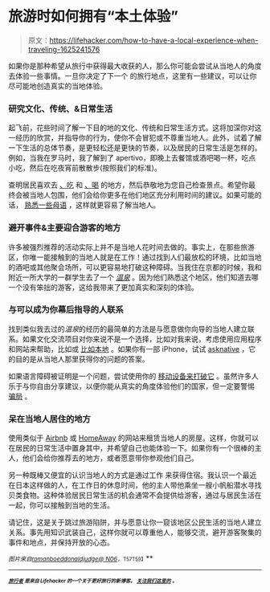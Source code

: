 # 旅游时如何拥有“本土体验”

> 原文：<https://lifehacker.com/how-to-have-a-local-experience-when-traveling-1625241576>

如果你是那种希望从旅行中获得最大收获的人，那么你可能会尝试从当地人的角度去体验一些事情。一旦你决定了下一个 的旅行地点，这里有一些建议，可以让你尽可能地创造真实的当地体验。



### **研究文化、传统、&日常生活**

起飞前，花些时间了解一下目的地的文化、传统和日常生活方式。这将加深你对这一经历的欣赏，并指导你的行为，使你不会冒犯或不尊重当地人。此外，试着了解一下生活的总体节奏，是更轻松还是更快的节奏，以及居民的日常生活是怎样的。例如，当我在罗马时，我了解到了 apertivo，即晚上去餐馆或酒吧喝一杯，吃点小吃，然后在吃夜宵前散散步(按照我们的标准)。

查明居民喜欢去 [、吃](http://lifehacker.com/eat-your-world-tells-you-how-to-eat-like-a-local-when-y-5879668) 和 [、喝](http://afterhours.lifehacker.com/this-interactive-guide-helps-you-drink-like-a-local-whe-1579548253) 的地方，然后恭敬地为您自己检查景点。希望你最终会被当地人包围，他们会给你更多在他们地区充分利用时间的建议。如果可能的话， [熟悉一些母语](http://lifehacker.com/five-best-language-learning-tools-1448103513) ，这样就更容易了解当地人。

### **避开事件&主要迎合游客的地方**

许多被强烈推荐的活动实际上并不是当地人花时间去做的。事实上，在那些旅游区，你唯一能接触到的当地人就是在工作！通过找到人们最放松的环境，比如当地的酒吧或其他聚会场所，可以更容易地打破这种障碍。当我住在京都的时候，我和附近一所大学的一群学生去了一个 [*温泉*](http://www.japan-guide.com/e/e2292.html) 。因为他们熟悉这个地区，他们知道去哪一个没有笨拙的游客，这给我带来了更加真实和深刻的体验。

### **与可以成为你幕后指导的人联系**

找到类似我去过的*温泉*的经历的最简单的方法是与愿意做你向导的当地人建立联系。如果文化交流项目对你来说不是一个选择，比如对我来说，考虑使用应用程序和网站来帮助，比如或 [比如本地](http://www.likealocalguide.com/) 。如果你有一部 iPhone，试试 [asknative](https://itunes.apple.com/app/asknative/id567519880) ，它的目的是从当地人那里获得你的问题的答案。

如果语言障碍被证明是一个问题，尝试使用你的 [移动设备来打破它](http://lifehacker.com/break-down-the-language-barrier-using-a-mobile-phone-5822967) 。虽然许多人乐于与你自由分享建议，以便你能从真实的角度体验他们的国家，但一定要警惕 [骗局](http://wayfarer.lifehacker.com/this-infographic-breaks-down-the-most-common-travel-sca-1619962811) 。

### **呆在当地人居住的地方**

使用类似于 [Airbnb](https://www.airbnb.com/) 或 [HomeAway](http://www.homeaway.com/vacation-rentals/world/r1) 的网站来租赁当地人的房屋。这样，你就可以在居民的日常生活中置身其中，并希望自己也能体验一下。如果你有一个很棒的主人，他们会给你推荐去的地方，或者愿意带你参观他们自己。

另一种既棒又便宜的认识当地人的方式是通过工作 来获得住宿。我认识一个最近在日本这样做的人，在工作日的休息时间，他的主人带他乘坐一艘小帆船潜水寻找贝类食物。这种体验居民日常生活的机会通常不会提供给游客，通过与居民生活在一起，你可以接触到当地的生活。

请记住，这是关于跳过旅游陷阱，并与愿意让你一窥该地区公民生活的当地人建立关系。事先用知识武装自己，这样你就可以尊重他人，能够交流，避开游客聚集的事件和地点，并保持开放的心态。

<small>*图片来自*</small>[<small>*romanboed*</small>](https://www.flickr.com/photos/romanboed/10116293345/)<small></small>*[<small>*donaldjudge*</small>](https://www.flickr.com/photos/donaldjudge/14947713591/)<small></small>*[<small>*@ N06*</small>](https://www.flickr.com/photos/113042667@N06/14833688491/)<small>*，<small></small>*<small>T57T59】</small></small>**

* * *

**<small>[<small>*旅行者*</small>](http://wayfarer.lifehacker.com/) <small>*是来自 Lifehacker 的一个关于更好旅行的新博客。*</small> [<small>*关注我们这里的*</small>](https://twitter.com/WayfarerLH) <small>*。*</small></small>**

**<small></small>**